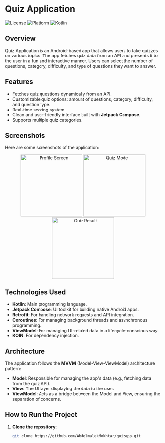 # Quiz Application

![License](https://img.shields.io/github/license/AbdelmalekMokhtar/quizapp)
![Platform](https://img.shields.io/badge/platform-Android-blue)
![Kotlin](https://img.shields.io/badge/kotlin-%230095D5.svg?style=for-the-badge&logo=kotlin&logoColor=white)

## Overview

Quiz Application is an Android-based app that allows users to take quizzes on various topics. The app fetches quiz data from an API and presents it to the user in a fun and interactive manner. Users can select the number of questions, category, difficulty, and type of questions they want to answer.

## Features

- Fetches quiz questions dynamically from an API.
- Customizable quiz options: amount of questions, category, difficulty, and question type.
- Real-time scoring system.
- Clean and user-friendly interface built with **Jetpack Compose**.
- Supports multiple quiz categories.

## Screenshots

Here are some screenshots of the application:

<p align="center">
    <img src="https://github.com/username/QuizKitApp/raw/main/profile.jpeg" alt="Profile Screen" width="200"/>
    <img src="https://github.com/username/QuizKitApp/raw/main/quiz_mode.jpeg" alt="Quiz Mode" width="200"/>
    <img src="https://github.com/username/QuizKitApp/raw/main/quiz_result.jpeg" alt="Quiz Result" width="200"/>
</p>


## Technologies Used

- **Kotlin**: Main programming language.
- **Jetpack Compose**: UI toolkit for building native Android apps.
- **Retrofit**: For handling network requests and API integration.
- **Coroutines**: For managing background threads and asynchronous programming.
- **ViewModel**: For managing UI-related data in a lifecycle-conscious way.
- **KOIN**: For dependency injection.

## Architecture

The application follows the **MVVM** (Model-View-ViewModel) architecture pattern:

- **Model**: Responsible for managing the app's data (e.g., fetching data from the quiz API).
- **View**: The UI layer displaying the data to the user.
- **ViewModel**: Acts as a bridge between the Model and View, ensuring the separation of concerns.

## How to Run the Project

1. **Clone the repository**:
   ```bash
   git clone https://github.com/AbdelmalekMokhtar/quizapp.git
